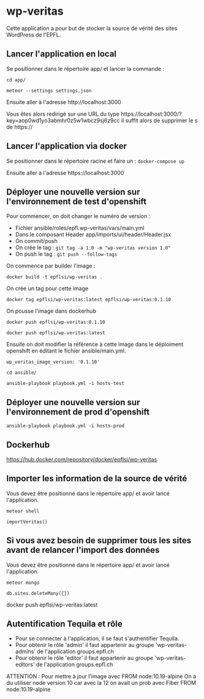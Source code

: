 # wp-veritas

Cette application a pour but de stocker la source de vérité des sites WordPress de l'EPFL.

## Lancer l'application en local 

Se positionner dans le répertoire app/ et lancer la commande :

`cd app/`

`meteor --settings settings.json`

Ensuite aller à l'adresse http://localhost:3000

Vous êtes alors redirigé sur une URL du type https://localhost:3000/?key=aop0wd1yo3abmhr0z5w1wbcz9sj6z9cc il suffit alors de supprimer le s de https://

## Lancer l'application via docker

Se positionner dans le répertoire racine et faire un : `docker-compose up`

Ensuite aller à l'adresse https://localhost:3000

## Déployer une nouvelle version sur l'environnement de test d'openshift

Pour commencer, on doit changer le numéro de version : 
- Fichier ansible/roles/epfl.wp-veritas/vars/main.yml
- Dans le composant Header app/imports/ui/header/Header.jsx
- On commit/push 
- On crée le tag : `git tag -a 1.0 -m "wp-veritas version 1.0"`
- On push le tag : `git push --follow-tags`

On commence par builder l'image :

`docker build -t epflsi/wp-veritas .`

On crée un tag pour cette image 

`docker tag epflsi/wp-veritas:latest epflsi/wp-veritas:0.1.10`

On pousse l'image dans dockerhub

`docker push epflsi/wp-veritas:0.1.10`

`docker push epflsi/wp-veritas:latest`

Ensuite on doit modifier la référence à cette image dans le déploiment openshift en éditant le fichier ansible/main.yml.

`
wp_veritas_image_version: '0.1.10'
`

`cd ansible/`

`ansible-playbook playbook.yml -i hosts-test`

## Déployer une nouvelle version sur l'environnement de prod d'openshift

`ansible-playbook playbook.yml -i hosts-prod`

## Dockerhub

https://hub.docker.com/repository/docker/epflsi/wp-veritas

## Importer les information de la source de vérité

Vous devez être positionné dans le répertoire app/ et avoir lancé l'application.

`meteor shell`

`importVeritas()`

## Si vous avez besoin de supprimer tous les sites avant de relancer l'import des données

Vous devez être positionné dans le répertoire app/ et avoir lancé l'application.

`meteor mongo`

`db.sites.deleteMany({})`

docker push epflsi/wp-veritas:latest

## Autentification Tequila et rôle

- Pour se connecter à l'application, il se faut s'authentifier Tequila.
- Pour obtenir le rôle 'admin' il faut appartenir au groupe 'wp-veritas-admins' de l'application groups.epfl.ch
- Pour obtenir le rôle 'editor' il faut appartenir au groupe 'wp-veritas-editors' de l'application groups.epfl.ch


ATTENTION :
Pour mettre à jour l'image avec FROM node:10.19-alpine 
On a du utiliser node version 10 car avec la 12 on avait un prob avec Fiber 
FROM node:10.19-alpine
